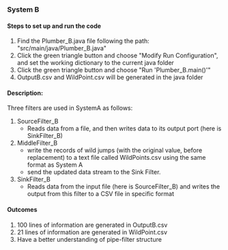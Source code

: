 ### System B
#### Steps to set up and run the code
1. Find the Plumber_B.java file following the path: "src/main/java/Plumber_B.java"
2. Click the green triangle button and choose "Modify Run Configuration", and set the working dictionary to 
   the current java folder
3. Click the green triangle button and choose "Run 'Plumber_B.main()'"
4. OutputB.csv and WildPoint.csv will be generated in the java folder 

#### Description:
Three filters are used in SystemA as follows:
1. SourceFilter_B
    - Reads data from a file, and then writes data to its output port (here is SinkFilter_B)
2. MiddleFilter_B
   - write the records of wild jumps (with the original value, before replacement) to a text file called WildPoints.csv using the same format as System A
   - send the updated data stream to the Sink Filter. 
3. SinkFilter_B
    - Reads data from the input file (here is SourceFilter_B) and writes the
      output from this filter to a CSV file in specific format

#### Outcomes
1. 100 lines of information are generated in OutputB.csv
2. 21 lines of information are generated in WildPoint.csv
3. Have a better understanding of pipe-filter structure
